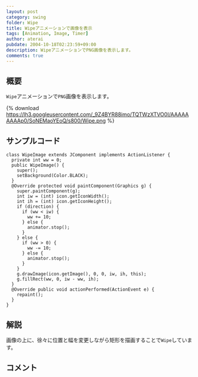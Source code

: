```yaml
---
layout: post
category: swing
folder: Wipe
title: Wipeアニメーションで画像を表示
tags: [Animation, Image, Timer]
author: aterai
pubdate: 2004-10-18T02:23:59+09:00
description: WipeアニメーションでPNG画像を表示します。
comments: true
---
```

## 概要
`Wipe`アニメーションで`PNG`画像を表示します。

{% download https://lh3.googleusercontent.com/_9Z4BYR88imo/TQTWzXTVO0I/AAAAAAAAAp0/SoNEMaoYEoQ/s800/Wipe.png %}

## サンプルコード
<pre class="prettyprint"><code>class WipeImage extends JComponent implements ActionListener {
  private int ww = 0;
  public WipeImage() {
    super();
    setBackground(Color.BLACK);
  }
  @Override protected void paintComponent(Graphics g) {
    super.paintComponent(g);
    int iw = (int) icon.getIconWidth();
    int ih = (int) icon.getIconHeight();
    if (direction) {
      if (ww &lt; iw) {
        ww += 10;
      } else {
        animator.stop();
      }
    } else {
      if (ww &gt; 0) {
        ww -= 10;
      } else {
        animator.stop();
      }
    }
    g.drawImage(icon.getImage(), 0, 0, iw, ih, this);
    g.fillRect(ww, 0, iw - ww, ih);
  }
  @Override public void actionPerformed(ActionEvent e) {
    repaint();
  }
}
</code></pre>

## 解説
画像の上に、徐々に位置と幅を変更しながら矩形を描画することで`Wipe`しています。

## コメント
